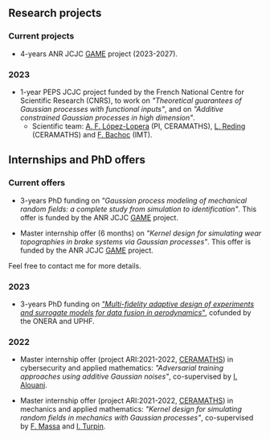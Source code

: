 ## Research projects

### Current projects

- 4-years ANR JCJC [GAME](https://anfelopera.github.io/funding/GAME) project (2023-2027).

### 2023

- 1-year PEPS JCJC project funded by the French National Centre for Scientific Research (CNRS), to work on *"Theoretical guarantees of Gaussian processes with functional inputs"*, and on *"Additive constrained Gaussian processes in high dimension"*.
    + Scientific team: [A. F. López-Lopera](https://anfelopera.github.io/) (PI, CERAMATHS), [L. Reding](https://www.uphf.fr/ceramaths/membres/reding_lucas) (CERAMATHS) and [F. Bachoc](https://www.math.univ-toulouse.fr/~fbachoc/) (IMT).

## Internships and PhD offers

### Current offers

- 3-years PhD funding on *"Gaussian process modeling of mechanical random fields: a complete study from simulation to identification"*. This offer is funded by the ANR JCJC [GAME](https://anfelopera.github.io/funding/GAME) project.

- Master internship offer (6 months) on *"Kernel design for simulating wear topographies in brake systems via Gaussian processes"*. This offer is funded by the ANR JCJC [GAME](https://anfelopera.github.io/funding/GAME) project.

Feel free to contact me for more details.

### 2023

- 3-years PhD funding on [*"Multi-fidelity adaptive design of experiments and surrogate models for data fusion in aerodynamics"*](https://github.com/anfelopera/anfelopera.github.io/raw/master/funding/phd/thesis_proposal_ONERA_WTdata.pdf), cofunded by the ONERA and UPHF.

### 2022

- Master internship offer (project ARI:2021-2022, [CERAMATHS](https://www.uphf.fr/ceramaths)) in cybersecurity and applied mathematics: *"Adversarial training approaches using additive Gaussian noises"*, co-supervised by [I. Alouani](https://sites.google.com/view/ihsen-alouani).

- Master internship offer (project ARI:2021-2022, [CERAMATHS](https://www.uphf.fr/ceramaths)) in mechanics and applied mathematics: *"Kernel design for simulating random fields in mechanics with Gaussian processes"*, co-supervised by [F. Massa](https://www.uphf.fr/lamih/en/membres/massa_franck) and [I. Turpin](https://www.uphf.fr/ceramaths/en/membres/massa_turpin_isabelle).